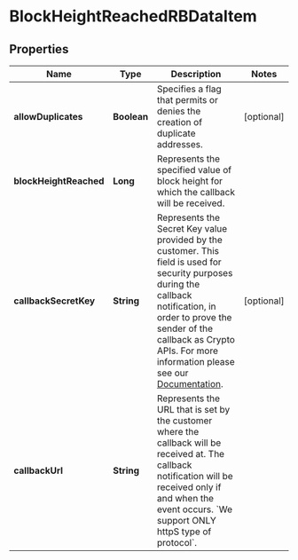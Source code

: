 

# BlockHeightReachedRBDataItem


## Properties

| Name | Type | Description | Notes |
|------------ | ------------- | ------------- | -------------|
|**allowDuplicates** | **Boolean** | Specifies a flag that permits or denies the creation of duplicate addresses. |  [optional] |
|**blockHeightReached** | **Long** | Represents the specified value of block height for which the callback will be received. |  |
|**callbackSecretKey** | **String** | Represents the Secret Key value provided by the customer. This field is used for security purposes during the callback notification, in order to prove the sender of the callback as Crypto APIs. For more information please see our [Documentation](https://developers.cryptoapis.io/technical-documentation/general-information/callbacks#callback-security). |  [optional] |
|**callbackUrl** | **String** | Represents the URL that is set by the customer where the callback will be received at. The callback notification will be received only if and when the event occurs. &#x60;We support ONLY httpS type of protocol&#x60;. |  |



